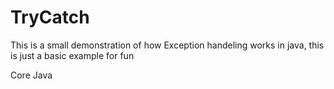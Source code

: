 # TryCatch
This is a small demonstration of how Exception handeling works in java, this is just a basic example for fun

Core Java
